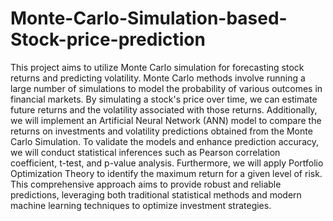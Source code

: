 # Monte-Carlo-Simulation-based-Stock-price-prediction

This project aims to utilize Monte Carlo simulation for forecasting stock returns and predicting volatility. Monte Carlo methods involve running a large number of simulations to model the probability of various outcomes in financial markets. By simulating a stock's price over time, we can estimate future returns and the volatility associated with those returns. Additionally, we will implement an Artificial Neural Network (ANN) model to compare the returns on investments and volatility predictions obtained from the Monte Carlo Simulation. To validate the models and enhance prediction accuracy, we will conduct statistical inferences such as Pearson correlation coefficient, t-test, and p-value analysis. Furthermore, we will apply Portfolio Optimization Theory to identify the maximum return for a given level of risk. This comprehensive approach aims to provide robust and reliable predictions, leveraging both traditional statistical methods and modern machine learning techniques to optimize investment strategies.
